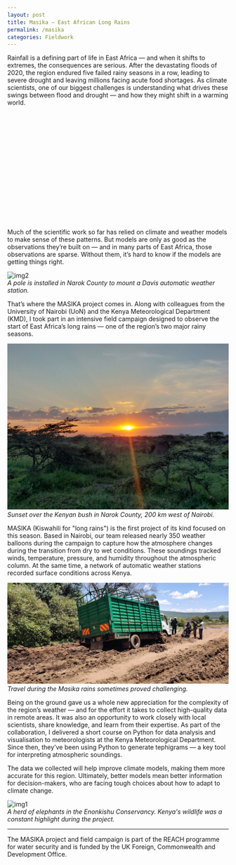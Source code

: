 ```yaml
---
layout: post
title: Masika – East African Long Rains
permalink: /masika
categories: Fieldwork
---
```


Rainfall is a defining part of life in East Africa — and when it shifts to extremes, the consequences are serious. After the devastating floods of 2020, the region endured five failed rainy seasons in a row, leading to severe drought and leaving millions facing acute food shortages. As climate scientists, one of our biggest challenges is understanding what drives these swings between flood and drought — and how they might shift in a warming world.

<link rel="stylesheet" href="https://unpkg.com/leaflet@1.9.4/dist/leaflet.css" crossorigin="" />
<script src="https://unpkg.com/leaflet@1.9.4/dist/leaflet.js" crossorigin=""></script>

<div id="map" style="height: 250px; width: 100%; margin-top: 1em;"></div>

<script>
document.addEventListener("DOMContentLoaded", function () {
  var map = L.map('map').setView([-1, 36], 5);
  L.tileLayer('https://tile.openstreetmap.org/{z}/{x}/{y}.png', {
    attribution: '© OpenStreetMap contributors'
  }).addTo(map); 
  // Define custom red and green icons
  var greenIcon = new L.Icon({
    iconUrl: 'https://raw.githubusercontent.com/pointhi/leaflet-color-markers/master/img/marker-icon-green.png',
    shadowUrl: 'https://unpkg.com/leaflet@1.9.4/dist/images/marker-shadow.png',
    iconSize: [25, 41],
    iconAnchor: [12, 41],
    popupAnchor: [1, -34],
    shadowSize: [41, 41]
  });

  // Apply colored markers
  L.marker([-1.3017356968419074, 36.75909548498224], { icon: greenIcon }).addTo(map)
    .bindPopup('KMD Dagoretti Corner');
});
</script>

Much of the scientific work so far has relied on climate and weather models to make sense of these patterns. But models are only as good as the observations they’re built on — and in many parts of East Africa, those observations are sparse. Without them, it’s hard to know if the models are getting things right.

![img2](/assets/masika/20240306_154619.jpg)  
*A pole is installed in Narok County to mount a Davis automatic weather station.*

That’s where the MASIKA project comes in. Along with colleagues from the University of Nairobi (UoN) and the Kenya Meteorological Department (KMD), I took part in an intensive field campaign designed to observe the start of East Africa’s long rains — one of the region’s two major rainy seasons.

![img3](/assets/masika/20240311_184219.jpg)  
*Sunset over the Kenyan bush in Narok County, 200 km west of Nairobi.*

MASIKA (Kiswahili for "long rains") is the first project of its kind focused on this season. Based in Nairobi, our team released nearly 350 weather balloons during the campaign to capture how the atmosphere changes during the transition from dry to wet conditions. These soundings tracked winds, temperature, pressure, and humidity throughout the atmospheric column. At the same time, a network of automatic weather stations recorded surface conditions across Kenya.

![img4](/assets/masika/IMG-20240303-WA0006.jpg)  
*Travel during the Masika rains sometimes proved challenging.*

Being on the ground gave us a whole new appreciation for the complexity of the region’s weather — and for the effort it takes to collect high-quality data in remote areas. It was also an opportunity to work closely with local scientists, share knowledge, and learn from their expertise. As part of the collaboration, I delivered a short course on Python for data analysis and visualisation to meteorologists at the Kenya Meteorological Department. Since then, they’ve been using Python to generate tephigrams — a key tool for interpreting atmospheric soundings.

The data we collected will help improve climate models, making them more accurate for this region. Ultimately, better models mean better information for decision-makers, who are facing tough choices about how to adapt to climate change.

![img1](/assets/masika/20240303_160530.jpg)  
*A herd of elephants in the Enonkishu Conservancy. Kenya's wildlife was a constant highlight during the project.*

---

The MASIKA project and field campaign is part of the REACH programme for water security and is funded by the UK Foreign, Commonwealth and Development Office.

